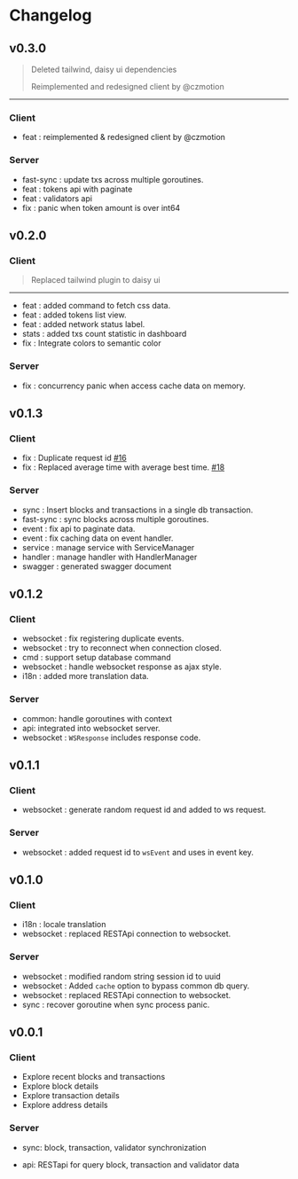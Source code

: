 # Changelog

## v0.3.0
> Deleted tailwind, daisy ui dependencies
> 
> Reimplemented and redesigned client by @czmotion
---

### Client

* feat : reimplemented & redesigned client by @czmotion

### Server 

* fast-sync : update txs across multiple goroutines.
* feat : tokens api with paginate
* feat : validators api 
* fix : panic when token amount is over int64


## v0.2.0

### Client
> Replaced tailwind plugin to daisy ui
---

* feat : added command to fetch css data.
* feat : added tokens list view.
* feat : added network status label.
* stats : added txs count statistic in dashboard
* fix : Integrate colors to semantic color

### Server

* fix : concurrency panic when access cache data on memory.

## v0.1.3

### Client
* fix : Duplicate request id [#16]("https://github.com/hessegg/klaatoo-explorer/issues/16")
* fix : Replaced average time with average best time. [#18]("https://github.com/hessegg/klaatoo-explorer/pull/18)

### Server
* sync : Insert blocks and transactions in a single db transaction.
* fast-sync : sync blocks across multiple goroutines.
* event : fix api to paginate data.
* event : fix caching data on event handler.
* service : manage service with ServiceManager
* handler : manage handler with HandlerManager
* swagger : generated swagger document

## v0.1.2

### Client
* websocket : fix registering duplicate events.
* websocket : try to reconnect when connection closed.
* cmd : support setup database command
* websocket : handle websocket response as ajax style.
* i18n : added more translation data.

### Server
* common: handle goroutines with context
* api: integrated into websocket server.
* websocket : `WSResponse` includes response code.


## v0.1.1

### Client
* websocket : generate random request id and added to ws request.

### Server
* websocket : added request id to `wsEvent` and uses in event key.


## v0.1.0

### Client 
* i18n : locale translation
* websocket : replaced RESTApi connection to websocket.

### Server
* websocket : modified random string session id to uuid
* websocket : Added `cache` option to bypass common db query.
* websocket : replaced RESTApi connection to websocket.
* sync : recover goroutine when sync process panic.

## v0.0.1

### Client
* Explore recent blocks and transactions
* Explore block details
* Explore transaction details
* Explore address details

### Server
* sync: block, transaction, validator synchronization


* api: RESTapi for query block, transaction and validator data
